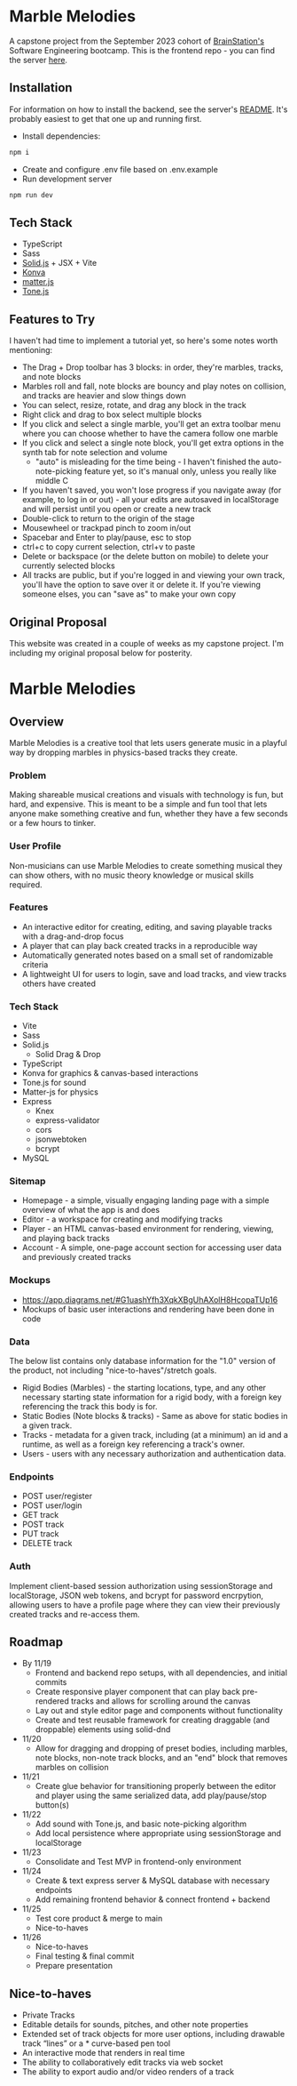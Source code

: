 # Marble Melodies

A capstone project from the September 2023 cohort of [BrainStation's](https://brainstation.io/) Software Engineering
bootcamp. This is the frontend repo - you can find the server [here](https://github.com/ahowley/marble-melodies-server).

## Installation

For information on how to install the backend, see the server's
[README](https://github.com/ahowley/marble-melodies-server). It's probably easiest to get that one up and running first.

- Install dependencies:

```bash
npm i
```

- Create and configure .env file based on .env.example
- Run development server

```bash
npm run dev
```

## Tech Stack

- TypeScript
- Sass
- [Solid.js](https://www.solidjs.com/) + JSX + Vite
- [Konva](https://konvajs.org/)
- [matter.js](https://brm.io/matter-js/)
- [Tone.js](https://tonejs.github.io/)

## Features to Try

I haven't had time to implement a tutorial yet, so here's some notes worth mentioning:

- The Drag + Drop toolbar has 3 blocks: in order, they're marbles, tracks, and note blocks
- Marbles roll and fall, note blocks are bouncy and play notes on collision, and tracks are heavier and slow things down
- You can select, resize, rotate, and drag any block in the track
- Right click and drag to box select multiple blocks
- If you click and select a single marble, you'll get an extra toolbar menu where you can choose whether to have the
  camera follow one marble
- If you click and select a single note block, you'll get extra options in the synth tab for note selection and volume
  - "auto" is misleading for the time being - I haven't finished the auto-note-picking feature yet, so it's manual only,
    unless you really like middle C
- If you haven't saved, you won't lose progress if you navigate away (for example, to log in or out) - all your edits
  are autosaved in localStorage and will persist until you open or create a new track
- Double-click to return to the origin of the stage
- Mousewheel or trackpad pinch to zoom in/out
- Spacebar and Enter to play/pause, esc to stop
- ctrl+c to copy current selection, ctrl+v to paste
- Delete or backspace (or the delete button on mobile) to delete your currently selected blocks
- All tracks are public, but if you're logged in and viewing your own track, you'll have the option to save over it or
  delete it. If you're viewing someone elses, you can "save as" to make your own copy

## Original Proposal

This website was created in a couple of weeks as my capstone project. I'm including my original proposal below for
posterity.

# Marble Melodies

## Overview

Marble Melodies is a creative tool that lets users generate music in a playful way by dropping marbles in physics-based
tracks they create.

### Problem

Making shareable musical creations and visuals with technology is fun, but hard, and expensive. This is meant to be a
simple and fun tool that lets anyone make something creative and fun, whether they have a few seconds or a few hours to
tinker.

### User Profile

Non-musicians can use Marble Melodies to create something musical they can show others, with no music theory knowledge
or musical skills required.

### Features

- An interactive editor for creating, editing, and saving playable tracks with a drag-and-drop focus
- A player that can play back created tracks in a reproducible way
- Automatically generated notes based on a small set of randomizable criteria
- A lightweight UI for users to login, save and load tracks, and view tracks others have created

### Tech Stack

- Vite
- Sass
- Solid.js
  - Solid Drag & Drop
- TypeScript
- Konva for graphics & canvas-based interactions
- Tone.js for sound
- Matter-js for physics
- Express
  - Knex
  - express-validator
  - cors
  - jsonwebtoken
  - bcrypt
- MySQL

### Sitemap

- Homepage - a simple, visually engaging landing page with a simple overview of what the app is and does
- Editor - a workspace for creating and modifying tracks
- Player - an HTML canvas-based environment for rendering, viewing, and playing back tracks
- Account - A simple, one-page account section for accessing user data and previously created tracks

### Mockups

- https://app.diagrams.net/#G1uashYfh3XqkXBgUhAXolH8HcopaTUp16
- Mockups of basic user interactions and rendering have been done in code

### Data

The below list contains only database information for the "1.0" version of the product, not including
"nice-to-haves"/stretch goals.

- Rigid Bodies (Marbles) - the starting locations, type, and any other necessary starting state information for a rigid
  body, with a foreign key referencing the track this body is for.
- Static Bodies (Note blocks & tracks) - Same as above for static bodies in a given track.
- Tracks - metadata for a given track, including (at a minimum) an id and a runtime, as well as a foreign key
  referencing a track's owner.
- Users - users with any necessary authorization and authentication data.

### Endpoints

- POST user/register
- POST user/login
- GET track
- POST track
- PUT track
- DELETE track

### Auth

Implement client-based session authorization using sessionStorage and localStorage, JSON web tokens, and bcrypt for
password encrpytion, allowing users to have a profile page where they can view their previously created tracks and
re-access them.

## Roadmap

- By 11/19
  - Frontend and backend repo setups, with all dependencies, and initial commits
  - Create responsive player component that can play back pre-rendered tracks and allows for scrolling around the canvas
  - Lay out and style editor page and components without functionality
  - Create and test reusable framework for creating draggable (and droppable) elements using solid-dnd
- 11/20
  - Allow for dragging and dropping of preset bodies, including marbles, note blocks, non-note track blocks, and an
    "end" block that removes marbles on collision
- 11/21
  - Create glue behavior for transitioning properly between the editor and player using the same serialized data, add
    play/pause/stop button(s)
- 11/22
  - Add sound with Tone.js, and basic note-picking algorithm
  - Add local persistence where appropriate using sessionStorage and localStorage
- 11/23
  - Consolidate and Test MVP in frontend-only environment
- 11/24
  - Create & text express server & MySQL database with necessary endpoints
  - Add remaining frontend behavior & connect frontend + backend
- 11/25
  - Test core product & merge to main
  - Nice-to-haves
- 11/26
  - Nice-to-haves
  - Final testing & final commit
  - Prepare presentation

## Nice-to-haves

- Private Tracks
- Editable details for sounds, pitches, and other note properties
- Extended set of track objects for more user options, including drawable track “lines” or a \* curve-based pen tool
- An interactive mode that renders in real time
- The ability to collaboratively edit tracks via web socket
- The ability to export audio and/or video renders of a track
